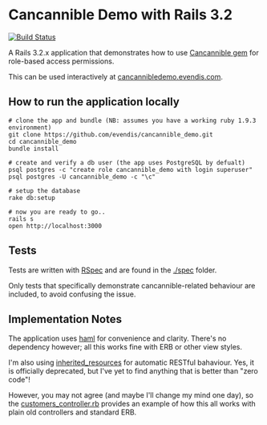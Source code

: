 # Cancannible Demo with Rails 3.2
[![Build Status](https://travis-ci.org/evendis/cancannible_demo.svg?branch=master)](https://travis-ci.org/evendis/cancannible_demo)

A Rails 3.2.x application that demonstrates how to use [Cancannible gem](https://github.com/evendis/cancannible) for role-based access permissions.

This can be used interactively at [cancannibledemo.evendis.com](http://cancannibledemo.evendis.com/).

## How to run the application locally

    # clone the app and bundle (NB: assumes you have a working ruby 1.9.3 environment)
    git clone https://github.com/evendis/cancannible_demo.git
    cd cancannible_demo
    bundle install

    # create and verify a db user (the app uses PostgreSQL by defualt)
    psql postgres -c "create role cancannible_demo with login superuser"
    psql postgres -U cancannible_demo -c "\c"

    # setup the database
    rake db:setup

    # now you are ready to go..
    rails s
    open http://localhost:3000

## Tests

Tests are written with [RSpec](https://www.relishapp.com/rspec/rspec-rails/docs) and are found in the [./spec](./spec) folder.

Only tests that specifically demonstrate cancannible-related behaviour are included, to avoid confusing the issue.

## Implementation Notes

The application uses [haml](http://haml.info/) for convenience and clarity. There's no dependency however; all this works fine with ERB or other view styles.

I'm also using [inherited_resources](https://github.com/josevalim/inherited_resources) for automatic RESTful bahaviour.
Yes, it is officially deprecated, but I've yet to find anything that is better than "zero code"!

However, you may not agree (and maybe I'll change my mind one day),
so the [customers_controller.rb](./app/controllers/customers_controller.rb) provides an example of how this all works with plain old controllers and standard ERB.
